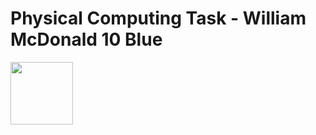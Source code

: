 
# Physical Computing Task - William McDonald 10 Blue

<img src="http://microbit.org/images/quickstart/microbit-plugged-in.gif" alt="" width="100" height="100">
